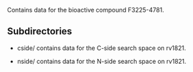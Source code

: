 Contains data for the bioactive compound F3225-4781.

## Subdirectories

- cside/ contains data for the C-side search space on rv1821.

- nside/ contains data for the N-side search space on rv1821.

